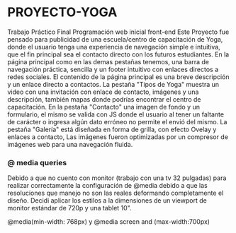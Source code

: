 # PROYECTO-YOGA
Trabajo Práctico Final Programación web inicial front-end
Este Proyecto fue pensado para publicidad de una escuela/centro de capacitación de Yoga, donde el usuario tenga una experiencia de navegación simple e intuitiva, que el fin principal sea el contacto directo con los futuros estudiantes.
En la página principal como en las demas pestañas tenemos, una barra de navegación práctica, sencilla y un footer intuitivo con enlaces directos a redes sociales.
El contenido de la página principal es una breve descripción y un enlace directo a contactos.
La pestaña "Tipos de Yoga" muestra un video con una invitación con enlace de contacto, imágenes y una descripción, también mapas donde podrías encontrar el centro de capacitación.
En la pestaña "Contacto" una imagen de fondo y un formulario, el mismo se valida con JS donde el usuario al tener un faltante de carácter o ingresa algún dato erróneo no permite el envió del mismo.
La pestaña "Galería" está diseñada en forma de grilla, con efecto Ovelay y enlaces a contacto, Las imágenes fueron optimizadas por un compresor de imágenes web para una navegación fluida.

### @ media queries ###
Debido a que no cuento con monitor (trabajo con una tv 32 pulgadas) para realizar correctamente la configuración de @media debido a que las resoluciones que manejo no son las reales deformando completamente el diseño. Decidi aplicar los estilos a la dimensiones de un viewport de monitor estándar de 720p y una tablet 10".

@media(min-width: 768px) y @media screen and (max-width:700px)   
